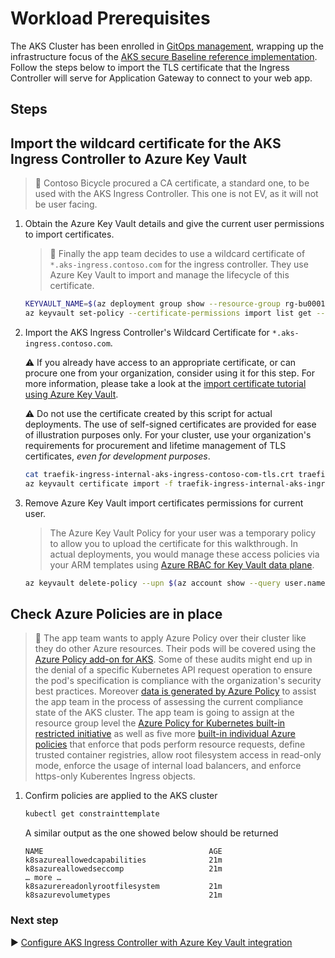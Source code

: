 # Workload Prerequisites

The AKS Cluster has been enrolled in [GitOps management](./06-gitops.md), wrapping up the infrastructure focus of the [AKS secure Baseline reference implementation](./). Follow the steps below to import the TLS certificate that the Ingress Controller will serve for Application Gateway to connect to your web app.

## Steps

## Import the wildcard certificate for the AKS Ingress Controller to Azure Key Vault

> :book: Contoso Bicycle procured a CA certificate, a standard one, to be used with the AKS Ingress Controller. This one is not EV, as it will not be user facing.

1. Obtain the Azure Key Vault details and give the current user permissions to import certificates.

   > :book: Finally the app team decides to use a wildcard certificate of `*.aks-ingress.contoso.com` for the ingress controller. They use Azure Key Vault to import and manage the lifecycle of this certificate.

   ```bash
   KEYVAULT_NAME=$(az deployment group show --resource-group rg-bu0001a0008 -n cluster-stamp --query properties.outputs.keyVaultName.value -o tsv)
   az keyvault set-policy --certificate-permissions import list get --upn $(az account show --query user.name -o tsv) -n $KEYVAULT_NAME
   ```

1. Import the AKS Ingress Controller's Wildcard Certificate for `*.aks-ingress.contoso.com`.

   :warning: If you already have access to an appropriate certificate, or can procure one from your organization, consider using it for this step. For more information, please take a look at the [import certificate tutorial using Azure Key Vault](https://docs.microsoft.com/azure/key-vault/certificates/tutorial-import-certificate#import-a-certificate-to-key-vault).

   :warning: Do not use the certificate created by this script for actual deployments. The use of self-signed certificates are provided for ease of illustration purposes only. For your cluster, use your organization's requirements for procurement and lifetime management of TLS certificates, _even for development purposes_.

   ```bash
   cat traefik-ingress-internal-aks-ingress-contoso-com-tls.crt traefik-ingress-internal-aks-ingress-contoso-com-tls.key > traefik-ingress-internal-aks-ingress-contoso-com-tls.pem
   az keyvault certificate import -f traefik-ingress-internal-aks-ingress-contoso-com-tls.pem -n traefik-ingress-internal-aks-ingress-contoso-com-tls --vault-name $KEYVAULT_NAME
   ```

1. Remove Azure Key Vault import certificates permissions for current user.

   > The Azure Key Vault Policy for your user was a temporary policy to allow you to upload the certificate for this walkthrough. In actual deployments, you would manage these access policies via your ARM templates using [Azure RBAC for Key Vault data plane](https://docs.microsoft.com/azure/key-vault/general/secure-your-key-vault#data-plane-and-access-policies).

   ```bash
   az keyvault delete-policy --upn $(az account show --query user.name -o tsv) -n $KEYVAULT_NAME
   ```

## Check Azure Policies are in place

> :book: The app team wants to apply Azure Policy over their cluster like they do other Azure resources. Their pods will be covered using the [Azure Policy add-on for AKS](https://docs.microsoft.com/en-us/azure/aks/use-pod-security-on-azure-policy). Some of these audits might end up in the denial of a specific Kubernetes API request operation to ensure the pod's specification is compliance with the organization's security best practices. Moreover [data is generated by Azure Policy](https://docs.microsoft.com/azure/governance/policy/how-to/get-compliance-data) to assist the app team in the process of assessing the current compliance state of the AKS cluster. The app team is going to assign at the resource group level the [Azure Policy for Kubernetes built-in restricted initiative](https://docs.microsoft.com/azure/aks/use-pod-security-on-azure-policy#built-in-policy-initiatives) as well as five more [built-in individual Azure policies](https://docs.microsoft.com/azure/aks/policy-samples#microsoftcontainerservice) that enforce that pods perform resource requests, define trusted container registries, allow root filesystem access in read-only mode, enforce the usage of internal load balancers, and enforce https-only Kuberentes Ingress objects.

1. Confirm policies are applied to the AKS cluster

   ```bash
   kubectl get constrainttemplate
   ```

   A similar output as the one showed below should be returned

   ```output
   NAME                                     AGE
   k8sazureallowedcapabilities              21m
   k8sazureallowedseccomp                   21m
   … more …
   k8sazurereadonlyrootfilesystem           21m
   k8sazurevolumetypes                      21m
   ```

### Next step

:arrow_forward: [Configure AKS Ingress Controller with Azure Key Vault integration](./08-secret-managment-and-ingress-controller.md)
